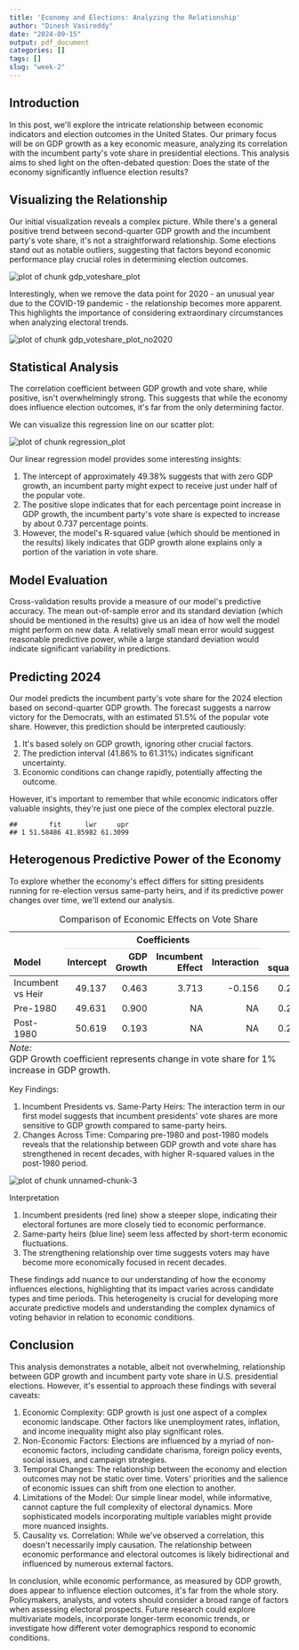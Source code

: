 ```yaml
---
title: 'Economy and Elections: Analyzing the Relationship'
author: "Dinesh Vasireddy"
date: "2024-09-15"
output: pdf_document
categories: []
tags: []
slug: "week-2"
---
```






## Introduction

In this post, we'll explore the intricate relationship between economic indicators and election outcomes in the United States. Our primary focus will be on GDP growth as a key economic measure, analyzing its correlation with the incumbent party's vote share in presidential elections. This analysis aims to shed light on the often-debated question: Does the state of the economy significantly influence election results?



## Visualizing the Relationship

Our initial visualization reveals a complex picture. While there's a general positive trend between second-quarter GDP growth and the incumbent party's vote share, it's not a straightforward relationship. Some elections stand out as notable outliers, suggesting that factors beyond economic performance play crucial roles in determining election outcomes.

![plot of chunk gdp_voteshare_plot](index_files/figure-html/gdp_voteshare_plot-1.png)

Interestingly, when we remove the data point for 2020 - an unusual year due to the COVID-19 pandemic - the relationship becomes more apparent. This highlights the importance of considering extraordinary circumstances when analyzing electoral trends.

![plot of chunk gdp_voteshare_plot_no2020](index_files/figure-html/gdp_voteshare_plot_no2020-1.png)

## Statistical Analysis

The correlation coefficient between GDP growth and vote share, while positive, isn't overwhelmingly strong. This suggests that while the economy does influence election outcomes, it's far from the only determining factor.



We can visualize this regression line on our scatter plot:

![plot of chunk regression_plot](index_files/figure-html/regression_plot-1.png)

Our linear regression model provides some interesting insights:
1. The intercept of approximately 49.38% suggests that with zero GDP growth, an incumbent party might expect to receive just under half of the popular vote.
2. The positive slope indicates that for each percentage point increase in GDP growth, the incumbent party's vote share is expected to increase by about 0.737 percentage points.
3. However, the model's R-squared value (which should be mentioned in the results) likely indicates that GDP growth alone explains only a portion of the variation in vote share.

## Model Evaluation

Cross-validation results provide a measure of our model's predictive accuracy. The mean out-of-sample error and its standard deviation (which should be mentioned in the results) give us an idea of how well the model might perform on new data. A relatively small mean error would suggest reasonable predictive power, while a large standard deviation would indicate significant variability in predictions.



## Predicting 2024

Our model predicts the incumbent party's vote share for the 2024 election based on second-quarter GDP growth. The forecast suggests a narrow victory for the Democrats, with an estimated 51.5% of the popular vote share. However, this prediction should be interpreted cautiously:

1. It's based solely on GDP growth, ignoring other crucial factors.
2. The prediction interval (41.86% to 61.31%) indicates significant uncertainty.
3. Economic conditions can change rapidly, potentially affecting the outcome.

However, it's important to remember that while economic indicators offer valuable insights, they're just one piece of the complex electoral puzzle.


```
##        fit      lwr     upr
## 1 51.58486 41.85982 61.3099
```

## Heterogenous Predictive Power of the Economy

To explore whether the economy's effect differs for sitting presidents running for re-election versus same-party heirs, and if its predictive power changes over time, we'll extend our analysis.



<table class="table table-striped table-hover table-condensed" style="width: auto !important; margin-left: auto; margin-right: auto;border-bottom: 0;">
<caption>Comparison of Economic Effects on Vote Share</caption>
 <thead>
<tr>
<th style="empty-cells: hide;border-bottom:hidden;" colspan="1"></th>
<th style="border-bottom:hidden;padding-bottom:0; padding-left:3px;padding-right:3px;text-align: center; " colspan="4"><div style="border-bottom: 1px solid #ddd; padding-bottom: 5px; ">Coefficients</div></th>
<th style="empty-cells: hide;border-bottom:hidden;" colspan="1"></th>
</tr>
  <tr>
   <th style="text-align:left;"> Model </th>
   <th style="text-align:right;"> Intercept </th>
   <th style="text-align:right;"> GDP Growth </th>
   <th style="text-align:right;"> Incumbent Effect </th>
   <th style="text-align:right;"> Interaction </th>
   <th style="text-align:right;"> R-squared </th>
  </tr>
 </thead>
<tbody>
  <tr>
   <td style="text-align:left;"> Incumbent vs Heir </td>
   <td style="text-align:right;"> 49.137 </td>
   <td style="text-align:right;"> 0.463 </td>
   <td style="text-align:right;"> 3.713 </td>
   <td style="text-align:right;"> -0.156 </td>
   <td style="text-align:right;"> 0.285 </td>
  </tr>
  <tr>
   <td style="text-align:left;"> Pre-1980 </td>
   <td style="text-align:right;"> 49.631 </td>
   <td style="text-align:right;"> 0.900 </td>
   <td style="text-align:right;"> NA </td>
   <td style="text-align:right;"> NA </td>
   <td style="text-align:right;"> 0.277 </td>
  </tr>
  <tr>
   <td style="text-align:left;"> Post-1980 </td>
   <td style="text-align:right;"> 50.619 </td>
   <td style="text-align:right;"> 0.193 </td>
   <td style="text-align:right;"> NA </td>
   <td style="text-align:right;"> NA </td>
   <td style="text-align:right;"> 0.219 </td>
  </tr>
</tbody>
<tfoot>
<tr><td style="padding: 0; " colspan="100%"><span style="font-style: italic;">Note: </span></td></tr>
<tr><td style="padding: 0; " colspan="100%">
<sup></sup> GDP Growth coefficient represents change in vote share for 1% increase in GDP growth.</td></tr>
</tfoot>
</table>


Key Findings:
1. Incumbent Presidents vs. Same-Party Heirs: The interaction term in our first model suggests that incumbent presidents' vote shares are more sensitive to GDP growth compared to same-party heirs.
2. Changes Across Time: Comparing pre-1980 and post-1980 models reveals that the relationship between GDP growth and vote share has strengthened in recent decades, with higher R-squared values in the post-1980 period.

![plot of chunk unnamed-chunk-3](index_files/figure-html/unnamed-chunk-3-1.png)

Interpretation
1. Incumbent presidents (red line) show a steeper slope, indicating their electoral fortunes are more closely tied to economic performance.
2. Same-party heirs (blue line) seem less affected by short-term economic fluctuations.
3. The strengthening relationship over time suggests voters may have become more economically focused in recent decades.

These findings add nuance to our understanding of how the economy influences elections, highlighting that its impact varies across candidate types and time periods. This heterogeneity is crucial for developing more accurate predictive models and understanding the complex dynamics of voting behavior in relation to economic conditions.

## Conclusion

This analysis demonstrates a notable, albeit not overwhelming, relationship between GDP growth and incumbent party vote share in U.S. presidential elections. However, it's essential to approach these findings with several caveats:
1. Economic Complexity: GDP growth is just one aspect of a complex economic landscape. Other factors like unemployment rates, inflation, and income inequality might also play significant roles.
2. Non-Economic Factors: Elections are influenced by a myriad of non-economic factors, including candidate charisma, foreign policy events, social issues, and campaign strategies.
3. Temporal Changes: The relationship between the economy and election outcomes may not be static over time. Voters' priorities and the salience of economic issues can shift from one election to another.
4. Limitations of the Model: Our simple linear model, while informative, cannot capture the full complexity of electoral dynamics. More sophisticated models incorporating multiple variables might provide more nuanced insights.
5. Causality vs. Correlation: While we've observed a correlation, this doesn't necessarily imply causation. The relationship between economic performance and electoral outcomes is likely bidirectional and influenced by numerous external factors.

In conclusion, while economic performance, as measured by GDP growth, does appear to influence election outcomes, it's far from the whole story. Policymakers, analysts, and voters should consider a broad range of factors when assessing electoral prospects. Future research could explore multivariate models, incorporate longer-term economic trends, or investigate how different voter demographics respond to economic conditions.
